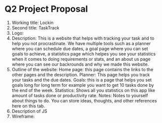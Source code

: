 # Q2 Project Proposal 
1. Working title: Lockin
2. Second title: TaskTrack 
3. Logo: 
4. Description: 
This is a website that helps with tracking your task and to help you not procrastinate. We have multiple tools such as a planner where you can schedule due dates, a goal page where you can set goals to achieve, a statistics page which helpes you see your statistics when it comes to doing requirements or stats, and an about us page where you can see our backrounds and why we made this website.
5. Outline of the website:
    Home page: this page contains the links to the other pages and the description.
    Planner: This page helps you track your tasks and the due dates.
    Goals: this is a page that helps you set goals long for long term for example you want to get 10 tasks done by the end of the week.
    Statistics: Shows all you statistics on this app like amount of tasks done or productivity rate.
    Notes: Notes to yourself about things to do. You can store ideas, thoughts, and other references here on this tab.
6. Description of JS
7. Wireframe:

